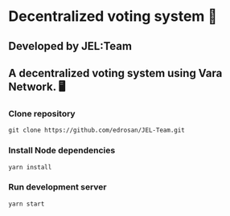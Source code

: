 
# Decentralized voting system 📜
## Developed by JEL:Team

## A decentralized voting system using Vara Network. 🖥️

### Clone repository
`git clone https://github.com/edrosan/JEL-Team.git` 


### Install Node dependencies
`yarn install` 

### Run development server
`yarn start` 




